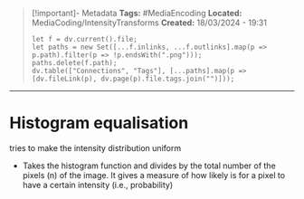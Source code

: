 > [!important]- Metadata
> **Tags:** #MediaEncoding 
> **Located:** MediaCoding/IntensityTransforms
> **Created:** 18/03/2024 - 19:31
> ```dataviewjs
> let f = dv.current().file;
> let paths = new Set([...f.inlinks, ...f.outlinks].map(p => p.path).filter(p => !p.endsWith(".png")));
> paths.delete(f.path);
> dv.table(["Connections", "Tags"], [...paths].map(p => [dv.fileLink(p), dv.page(p).file.tags.join("")]));
> ```

___
# Histogram equalisation
tries to make the intensity distribution uniform
- Takes the histogram function and divides by the total number of the pixels (n) of the image. It gives a measure of how likely is for a pixel to have a certain intensity (i.e., probability)